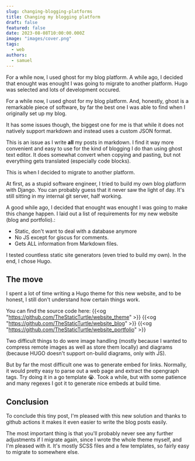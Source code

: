 ```yaml
---
slug: changing-blogging-platforms
title: Changing my blogging platform
draft: false
featured: false
date: 2023-08-08T10:00:00.000Z
image: "images/cover.png"
tags:
  - web
authors:
  - samuel
---
```


For a while now, I used ghost for my blog platform. A while ago, I decided that enought was enought I was going to migrate to another platform.
Hugo was selected and lots of development occured.

<!--more-->

For a while now, I used ghost for my blog platform. And, honestly, ghost is a remarkable piece of software, by far the best one I was able to find when I originally set up my blog.

It has some issues though, the biggest one for me is that while it does not natively support markdown and instead uses a custom JSON format.

This is an issue as I write **all** my posts in markdown. I find it way more convenient and easy to use for the kind of blogging I do than using ghost text editor. It does somewhat convert when copying and pasting, but not everything gets translated (especially code blocks).

This is when I decided to migrate to another platform.

At first, as a stupid software engineer, I tried to build my own blog platform with Django. You can probably guess that it never saw the light of day. It's still sitting in my internal git server, half working.

A good while ago, I decided that enought was enought I was going to make this change happen. I laid out a list of requirements for my new website (blog and portfolio).:
  - Static, don't want to deal with a database anymore
  - No JS except for giscus for comments.
  - Gets ALL information from Markdown files.

I tested countless static site generators (even tried to build my own). In the end, I chose Hugo.

## The move

I spent a lot of time writing a Hugo theme for this new website, and to be honest, I still don't understand how certain things work. 

You can find the source code here:
{{<og  "https://github.com/TheStaticTurtle/website_theme"  >}}
{{<og  "https://github.com/TheStaticTurtle/website_blog"  >}}
{{<og  "https://github.com/TheStaticTurtle/website_portfolio"  >}}

Two difficult things to do were image handling (mostly because I wanted to compress remote images as well as store them locally) and diagrams (because HUGO doesn't support on-build diagrams, only with JS).

But by far the most difficult one was to generate embed for links. Normally, it would pretty easy to parse out a web page and extract the opengraph tags. Try doing it in a go template 😭.
Took a while, but with some patience and many regexes I got it to generate nice embeds at build time.

## Conclusion
To conclude this tiny post, I'm pleased with this new solution and thanks to github actions it makes it even easier to write the blog posts easily.

The most important thing is that you'll probably never see any further adjustments if I migrate again, since I wrote the whole theme myself, and I'm pleased with it. It's mostly SCSS files and a few templates, so fairly easy to migrate to somewhere else.